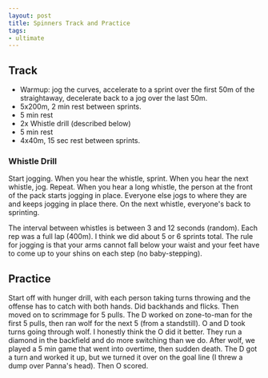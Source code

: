 ```yaml
---
layout: post
title: Spinners Track and Practice
tags:
- ultimate
---
```


## Track


- Warmup: jog the curves, accelerate to a sprint over the first 50m of the straightaway, decelerate back to a jog over the last 50m.
- 5x200m, 2 min rest between sprints.
- 5 min rest
- 2x Whistle drill (described below)
- 5 min rest
- 4x40m, 15 sec rest between sprints.

### Whistle Drill

Start jogging. When you hear the whistle, sprint. When you hear the next whistle, jog. Repeat. When you hear a long whistle, the person at the front of the pack starts jogging in place. Everyone else jogs to where they are and keeps jogging in place there. On the next whistle, everyone's back to sprinting.

The interval between whistles is between 3 and 12 seconds (random). Each rep was a full lap (400m). I think we did about 5 or 6 sprints total. The rule for jogging is that your arms cannot fall below your waist and your feet have to come up to your shins on each step (no baby-stepping).

## Practice

Start off with hunger drill, with each person taking turns throwing and the offense has to catch with both hands. Did backhands and flicks. Then moved on to scrimmage for 5 pulls. The D worked on zone-to-man for the first 5 pulls, then ran wolf for the next 5 (from a standstill). O and D took turns going through wolf. I honestly think the O did it better. They run a diamond in the backfield and do more switching than we do. After wolf, we played a 5 min game that went into overtime, then sudden death. The D got a turn and worked it up, but we turned it over on the goal line (I threw a dump over Panna's head). Then O scored.
